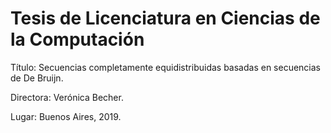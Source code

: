 # Tesis de Licenciatura en Ciencias de la Computación

Título: Secuencias completamente equidistribuidas basadas en secuencias de De Bruijn.

Directora: Verónica Becher.

Lugar: Buenos Aires, 2019.
